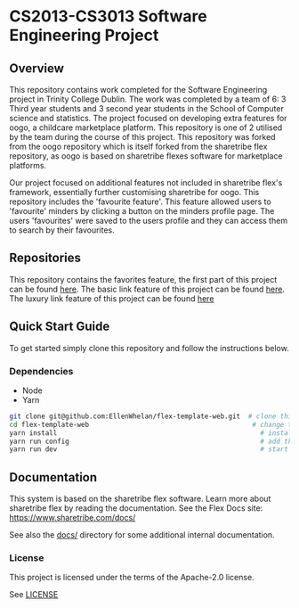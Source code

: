 # CS2013-CS3013 Software Engineering Project 
## Overview
This repository contains work completed for the Software Engineering project in Trinity College Dublin. The work was completed by a team of 6: 3 Third year students and 3 second year students in the School of Computer science and statistics. 
The project focused on developing extra features for oogo, a childcare marketplace platform. This repository is one of 2 utilised by the team during the course of this project. This repository was forked from the oogo repository which is itself forked from the sharetribe flex repository, as oogo is based on sharetribe flexes software for marketplace platforms. 

Our project focused on additional features not included in sharetribe flex's framework, essentially further customising sharetribe for oogo. This repository includes the 'favourite feature'. This feature allowed users to 'favourite' minders by clicking a button on the minders profile page. The users 'favourites' were saved to the users profile and they can access them to search by their favourites. 

## Repositories
This repository contains the favorites feature, the first part of this project can be found [here](https://github.com/EllenWhelan/flex-template-web).
The basic link feature of this project can be found [here](https://github.com/EllenWhelan/link).
The luxury link feature of this project can be found [here](https://github.com/EllenWhelan/luxury-link)
## Quick Start Guide 
To get started simply clone this repository and follow the instructions below.

### Dependencies 
* Node
* Yarn 
```sh
git clone git@github.com:EllenWhelan/flex-template-web.git  # clone this repository
cd flex-template-web                                         # change to the cloned directory
yarn install                                                   # install dependencies
yarn run config                                                # add the mandatory env vars to your local config
yarn run dev                                                   # start the dev server, this will open a browser in localhost:3000
```




## Documentation
This system is based on the sharetribe flex software. Learn more about sharetribe flex by reading the documentation.
See the Flex Docs site: https://www.sharetribe.com/docs/

See also the [docs/](docs/) directory for some additional internal documentation.


### License

This project is licensed under the terms of the Apache-2.0 license.

See [LICENSE](LICENSE)


